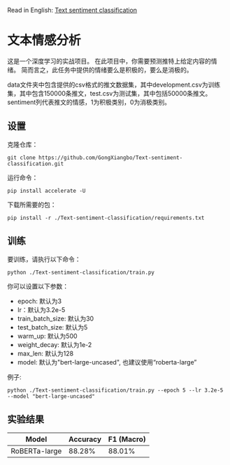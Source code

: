 Read in English: [Text sentiment classification](README.en.md)
# 文本情感分析
这是一个深度学习的实战项目。 在此项目中，你需要预测推特上给定内容的情绪。 简而言之，此任务中提供的情绪要么是积极的，要么是消极的。

data文件夹中包含提供的csv格式的推文数据集，其中development.csv为训练集，其中包含150000条推文，test.csv为测试集，其中包括50000条推文。sentiment列代表推文的情感，1为积极类别，0为消极类别。

## 设置
克隆仓库：
```
git clone https://github.com/GongXiangbo/Text-sentiment-classification.git
```
运行命令：
```
pip install accelerate -U
```
下载所需要的包：
```
pip install -r ./Text-sentiment-classification/requirements.txt
```
## 训练
要训练，请执行以下命令：
```
python ./Text-sentiment-classification/train.py 
```
你可以设置以下参数：

- epoch: 默认为3
- lr：默认为3.2e-5
- train_batch_size: 默认为30
- test_batch_size: 默认为5
- warm_up: 默认为500
- weight_decay: 默认为1e-2
- max_len: 默认为128
- model: 默认为"bert-large-uncased", 也建议使用“roberta-large”

例子:
```
python ./Text-sentiment-classification/train.py --epoch 5 --lr 3.2e-5 --model "bert-large-uncased"
```
## 实验结果
| Model | Accuracy | F1 (Macro) |
|----------|----------|----------|
| RoBERTa-large | 88.28% | 88.01% |

